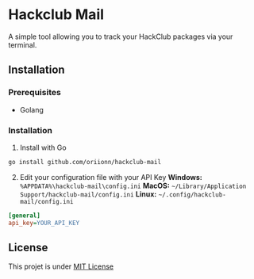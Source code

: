 # Hackclub Mail
A simple tool allowing you to track your HackClub packages via your terminal.

## Installation
### Prerequisites
- Golang

### Installation
1. Install with Go
```sh
go install github.com/oriionn/hackclub-mail
```

2. Edit your configuration file with your API Key
    **Windows:** `%APPDATA%\hackclub-mail\config.ini`
    **MacOS:** `~/Library/Application Support/hackclub-mail/config.ini`
    **Linux:** `~/.config/hackclub-mail/config.ini`

```ini
[general]
api_key=YOUR_API_KEY
```

## License
This projet is under [MIT License](LICENSE)
